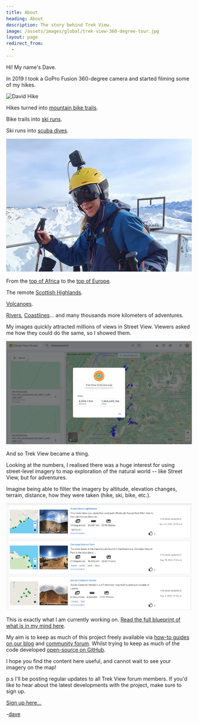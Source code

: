 ```yaml
---
title: About
heading: About
description: The story behind Trek View.
image: /assets/images/global/trek-view-360-degree-tour.jpg
layout: page
redirect_from:
  - 
---
```


<div class="text-container">

<p>Hi! My name's Dave.</p>

<p>In 2019 I took a GoPro Fusion 360-degree camera and started filming some of my hikes.</p>

<p><img class="img-fluid" src="/assets/images/global/david-trek-pack.jpg" alt="David Hike" title="David Hike" /></p>

<p>Hikes turned into <a target="_blank" href="https://www.google.com/maps/@51.3753448,-0.7524877,3a,75y,314.65h,86.2t/data=!3m8!1e1!3m6!1sAF1QipNuzQja0grAiPoplY223B3oDjmvgy2nM6Pz9iVF!2e10!3e11!6shttps:%2F%2Flh5.googleusercontent.com%2Fp%2FAF1QipNuzQja0grAiPoplY223B3oDjmvgy2nM6Pz9iVF%3Dw203-h100-k-no-pi0.31256816-ya116.79282-ro-0.14583924-fo100!7i5760!8i2880?entry=ttu">mountain bike trails</a>.</p>

<p>Bike trails into <a target="_blank" href="https://www.google.com/maps/@45.2641117,6.5594119,3a,75y,280.81h,90.4t/data=!3m8!1e1!3m6!1sAF1QipMnBrIGZflio6VUkms6xwfvxuF7AO-GEP1shpRk!2e10!3e11!6shttps:%2F%2Flh5.googleusercontent.com%2Fp%2FAF1QipMnBrIGZflio6VUkms6xwfvxuF7AO-GEP1shpRk%3Dw203-h100-k-no-pi-1.2893804-ya270.40518-ro-0.09024254-fo100!7i5376!8i2688?entry=ttu">ski runs</a>.</p>

<p>Ski runs into <a target="_blank" href="https://www.google.com/maps/@28.023123,-16.5450305,3a,75y,295.83h,89.9t/data=!3m8!1e1!3m6!1sAF1QipPUNt13t0Xj-3HBUqjohsiM4xVVgtlCBQwy3PIa!2e10!3e11!6shttps:%2F%2Flh5.googleusercontent.com%2Fp%2FAF1QipPUNt13t0Xj-3HBUqjohsiM4xVVgtlCBQwy3PIa%3Dw203-h100-k-no-pi-5.3450375-ya224.07976-ro4.8316045-fo100!7i5760!8i2880?entry=ttu">scuba dives</a>.</p>

<p><img class="img-fluid" src="/assets/images/global/david-ski-pack.jpg" alt="David Ski" title="David Ski" /></p>

<p>From the <a target="_blank" href="https://www.google.com/maps/@-3.0766308,37.3542415,3a,75y,324.3h,81.65t/data=!3m7!1e1!3m5!1sAF1QipOykS_sAJfcy1dBWLdSH1INz6jFakL8eEEXtosb!2e10!3e11!7i5760!8i2880?entry=ttu">top of Africa</a> to the <a target="_blank" href="https://www.google.com/maps/@45.9338179,6.8372493,3a,75y,123.74h,85.15t/data=!3m8!1e1!3m6!1sAF1QipOB9UWAOohsb90HeMn_HWXkETaBtYLVM1CMDIGR!2e10!3e11!6shttps:%2F%2Flh5.googleusercontent.com%2Fp%2FAF1QipOB9UWAOohsb90HeMn_HWXkETaBtYLVM1CMDIGR%3Dw203-h100-k-no-pi1.394944-ya283.67828-ro-7.7777524-fo100!7i5376!8i2688?entry=ttu">top of Europe</a>.</p>

<p>The remote <a target="_blank" href="https://www.google.com/maps/@57.0703307,-3.6691511,3a,75y,15.71h,85.83t/data=!3m8!1e1!3m6!1sAF1QipOr2xJzjQ8-rJBV1Tgd9Tc_vW_SQXEGvDP-D345!2e10!3e11!6shttps:%2F%2Flh5.googleusercontent.com%2Fp%2FAF1QipOr2xJzjQ8-rJBV1Tgd9Tc_vW_SQXEGvDP-D345%3Dw203-h100-k-no-pi0.14618158-ya15.224078-ro9.547493-fo100!7i5760!8i2880?entry=ttu">Scottish Highlands</a>.</p>

<p><a target="_blank" href="https://www.google.com/maps/@28.2741293,-16.632222,3a,75y,163.69h,96.78t/data=!3m8!1e1!3m6!1sAF1QipPHzySyxnyC02T_bCzM3E-cRkozUI9-Gq1UTaRe!2e10!3e11!6shttps:%2F%2Flh5.googleusercontent.com%2Fp%2FAF1QipPHzySyxnyC02T_bCzM3E-cRkozUI9-Gq1UTaRe%3Dw203-h100-k-no-pi-11.724192-ya107.487625-ro18.630949-fo100!7i5760!8i2880?entry=ttu">Volcanoes</a>.</p>

<p><a target="_blank" href="https://www.google.com/maps/@51.4563312,-0.3053058,3a,75y,350.97h,81.79t/data=!3m8!1e1!3m6!1sAF1QipNmVmigsg509kQZomk8IPLpCJI_e5zqE9XG3Och!2e10!3e11!6shttps:%2F%2Flh5.googleusercontent.com%2Fp%2FAF1QipNmVmigsg509kQZomk8IPLpCJI_e5zqE9XG3Och%3Dw203-h100-k-no-pi6.665524-ya158.31541-ro6.1872463-fo100!7i5760!8i2880?entry=ttu">Rivers</a>, <a target="_blank" href="https://www.google.com/maps/@50.182347,-5.6064845,3a,75y,198.61h,82.92t/data=!3m8!1e1!3m6!1sAF1QipNE0fQf6J1XjTi3etd4meq4hq3IHDr5WWVPBg45!2e10!3e11!6shttps:%2F%2Flh5.googleusercontent.com%2Fp%2FAF1QipNE0fQf6J1XjTi3etd4meq4hq3IHDr5WWVPBg45%3Dw203-h100-k-no-pi-0.5345772-ya235.52203-ro-4.914188-fo100!7i5760!8i2880?entry=ttu">Coastlines</a>... and many thousands more kilometers of adventures.</p>

<p>My images quickly attracted millions of views in Street View. Viewers asked me how they could do the same, so I showed them.</p>

<p><img class="img-fluid" src="/assets/images/global/streetview-stats.png" alt="Trek View Street View" title="Trek View Street View" /></p>

<p>And so Trek View became a thing.</p>

<p>Looking at the numbers, I realised there was a huge interest for using street-level imagery to map exploration of the natural world -- like Street View, but for adventures.</p>

<p>Imagine being able to filter the imagery by altitude, elevation changes, terrain, distance, how they were taken (hike, ski, bike, etc.).</p>

<p><img class="img-fluid" src="/assets/images/global/explorer-mvp.jpeg" alt="Trek View Street View" title="Trek View Street View" /></p>

<p>This is exactly what I am currently working on. <a href="/blueprint">Read the full blueprint of what is in my mind here</a>.</p>

<p>My aim is to keep as much of this project freely available via <a href="/blog">how-to guides on our blog</a> and <a target="_blank" href="https://campfire.trekview.org">community forum</a>. Whilst trying to keep as much of the code developed <a target="_blank" href="https://github.com/trek-view/">open-source on GitHub</a>.</p>

<p>I hope you find the content here useful, and cannot wait to see your imagery on the map!</p>

<p>p.s I'll be posting regular updates to all Trek View forum members. If you'd like to hear about the latest developments with the project, make sure to sign up.</p>

<div class="cta button alt"><a href="https://campfire.trekview.org/t/welcome-to-trek-view-forum/5" target="_blank">Sign up here...</a></div>

<p>-<a target="_blank" href="https://campfire.trekview.org/about">dave</a></p>

</div>